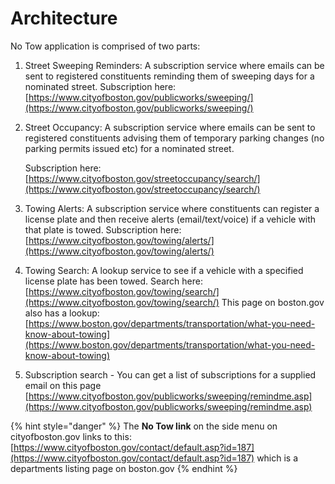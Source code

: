 # Architecture

No Tow application is comprised of two parts:

1. Street Sweeping Reminders: A subscription service where emails can be sent to registered constituents reminding them of sweeping days for a nominated street. Subscription here: [https://www.cityofboston.gov/publicworks/sweeping/](https://www.cityofboston.gov/publicworks/sweeping/)
2. Street Occupancy: A subscription service where emails can be sent to registered constituents advising them of temporary parking changes \(no parking permits issued  etc\) for a nominated street.

   Subscription here: [https://www.cityofboston.gov/streetoccupancy/search/](https://www.cityofboston.gov/streetoccupancy/search/)

3. Towing Alerts: A subscription service where constituents can register a license plate and then receive alerts \(email/text/voice\) if a vehicle with that plate is towed. Subscription here: [https://www.cityofboston.gov/towing/alerts/](https://www.cityofboston.gov/towing/alerts/)
4. Towing Search: A lookup service to see if a vehicle with a specified license plate has been towed. Search here: [https://www.cityofboston.gov/towing/search/](https://www.cityofboston.gov/towing/search/) This page on boston.gov also has a lookup: [https://www.boston.gov/departments/transportation/what-you-need-know-about-towing](https://www.boston.gov/departments/transportation/what-you-need-know-about-towing)
5. Subscription search - You can get a list of  subscriptions for a supplied email on this page [https://www.cityofboston.gov/publicworks/sweeping/remindme.asp](https://www.cityofboston.gov/publicworks/sweeping/remindme.asp)

{% hint style="danger" %}
The **No Tow link** on the side menu on cityofboston.gov links to this: [https://www.cityofboston.gov/contact/default.asp?id=187](https://www.cityofboston.gov/contact/default.asp?id=187) which is a departments listing page on boston.gov
{% endhint %}

